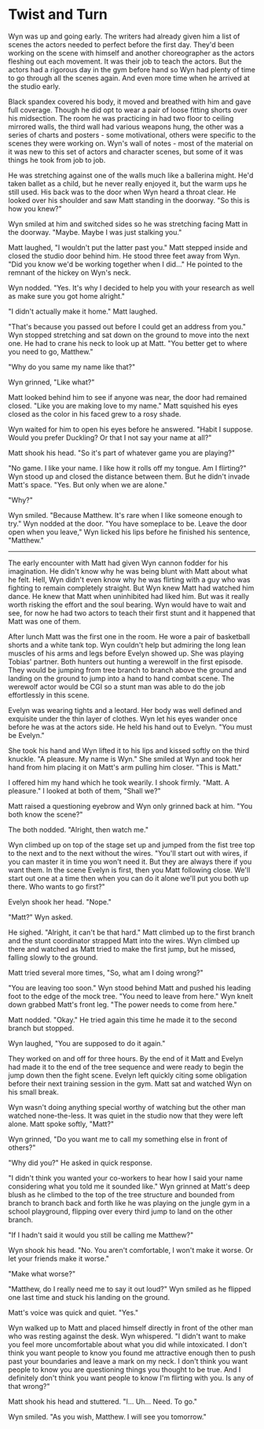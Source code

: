 # Twist and Turn

Wyn was up and going early.  The writers had already given him a list of scenes the actors needed to perfect before the first day.  They'd been working on the scene with himself and another choreographer as the actors fleshing out each movement.  It was their job to teach the actors.  But the actors had a rigorous day in the gym before hand so Wyn had plenty of time to go through all the scenes again.  And even more time when he arrived at the studio early.

Black spandex covered his body, it moved and breathed with him and gave full coverage.  Though he did opt to wear a pair of loose fitting shorts over his midsection.  The room he was practicing in had two floor to ceiling mirrored walls, the third wall had various weapons hung, the other was a series of charts and posters - some motivational, others were specific to the scenes they were working on.  Wyn's wall of notes - most of the material on it was new to this set of actors and character scenes, but some of it was things he took from job to job.

He was stretching against one of the walls much like a ballerina might.  He'd taken ballet as a child, but he never really enjoyed it, but the warm ups he still used.  His back was to the door when Wyn heard a throat clear.  He looked over his shoulder and saw Matt standing in the doorway.  "So this is how you knew?"

Wyn smiled at him and switched sides so he was stretching facing Matt in the doorway.  "Maybe.  Maybe I was just stalking you."

Matt laughed, "I wouldn't put the latter past you."  Matt stepped inside and closed the studio door behind him.  He stood three feet away from Wyn.  "Did you know we'd be working together when I did..."  He pointed to the remnant of the hickey on Wyn's neck.

Wyn nodded. "Yes.  It's why I decided to help you with your research as well as make sure you got home alright."

"I didn't actually make it home."  Matt laughed.

"That's because you passed out before I could get an address from you."  Wyn stopped stretching and sat down on the ground to move into the next one.  He had to crane his neck to look up at Matt.  "You better get to where you need to go, Matthew."

"Why do you same my name like that?"

Wyn grinned, "Like what?"

Matt looked behind him to see if anyone was near, the door had remained closed.  "Like you are making love to my name."  Matt squished his eyes closed as the color in his faced grew to a rosy shade.

Wyn waited for him to open his eyes before he answered. "Habit I suppose.  Would you prefer Duckling?  Or that I not say your name at all?"

Matt shook his head.  "So it's part of whatever game you are playing?"

"No game.  I like your name.  I like how it rolls off my tongue. Am I flirting?"  Wyn stood up and closed the distance between them.  But he didn't invade Matt's space.  "Yes.  But only when we are alone."

"Why?"

Wyn smiled.  "Because Matthew.  It's rare when I like someone enough to try."  Wyn nodded at the door.  "You have someplace to be.  Leave the door open when you leave,"  Wyn licked his lips before he finished his sentence, "Matthew."

***

The early encounter with Matt had given Wyn cannon fodder for his imagination.  He didn't know why he was being blunt with Matt about what he felt.  Hell, Wyn didn't even know why he was flirting with a guy who was fighting to remain completely straight.  But Wyn knew Matt had watched him dance.  He knew that Matt when uninhibited had liked him.  But was it really worth risking the effort and the soul bearing.  Wyn would have to wait and see, for now he had two actors to teach their first stunt and it happened that Matt was one of them.

After lunch Matt was the first one in the room.  He wore a pair of basketball shorts and a white tank top.  Wyn couldn't help but admiring the long lean muscles of his arms and legs before Evelyn showed up.  She was playing Tobias' partner.  Both hunters out hunting a werewolf in the first episode.  They would be jumping from tree branch to branch above the ground and landing on the ground to jump into a hand to hand combat scene.  The werewolf actor would be CGI so a stunt man was able to do the job effortlessly in this scene.

Evelyn was wearing tights and a leotard.  Her body was well defined and exquisite under the thin layer of clothes.  Wyn let his eyes wander once before he was at the actors side.  He held his hand out to Evelyn.  "You must be Evelyn."

She took his hand and Wyn lifted it to his lips and kissed softly on the third knuckle.  "A pleasure.  My name is Wyn."  She smiled at Wyn and took her hand from him placing it on Matt's arm pulling him closer.  "This is Matt."

I offered him my hand which he took wearily.  I shook firmly.  "Matt.  A pleasure."  I looked at both of them, "Shall we?"

Matt raised a questioning eyebrow and Wyn only grinned back at him.  "You both know the scene?"

The both nodded.  "Alright, then watch me."

Wyn climbed up on top of the stage set up and jumped from the fist tree top to the next and to the next without the wires.  "You'll start out with wires, if you can master it in time you won't need it.  But they are always there if you want them.  In the scene Evelyn is first, then you Matt following close.  We'll start out one at a time then when you can do it alone we'll put you both up there.  Who wants to go first?"

Evelyn shook her head. "Nope."

"Matt?"  Wyn asked.

He sighed.  "Alright, it can't be that hard."  Matt climbed up to the first branch and the stunt coordinator strapped Matt into the wires.  Wyn climbed up there and watched as Matt tried to make the first jump, but he missed, falling slowly to the ground.

Matt tried several more times, "So, what am I doing wrong?"

"You are leaving too soon."  Wyn stood behind Matt and pushed his leading foot to the edge of the mock tree.  "You need to leave from here."  Wyn knelt down grabbed Matt's front leg. "The power needs to come from here."

Matt nodded.  "Okay."  He tried again this time he made it to the second branch but stopped.

Wyn laughed, "You are supposed to do it again."

They worked on and off for three hours.  By the end of it Matt and Evelyn had made it to the end of the tree sequence and were ready to begin the jump down then the fight scene.  Evelyn left quickly citing some obligation before their next training session in the gym.  Matt sat and watched Wyn on his small break.

Wyn wasn't doing anything special worthy of watching but the other man watched none-the-less.  It was quiet in the studio now that they were left alone.  Matt spoke softly, "Matt?"

Wyn grinned, "Do you want me to call my something else in front of others?"

"Why did you?"  He asked in quick response.

"I didn't think you wanted your co-workers to hear how I said your name considering what you told me it sounded like."  Wyn grinned at Matt's deep blush as he climbed to the top of the tree structure and bounded from branch to branch back and forth like he was playing on the jungle gym in a school playground, flipping over every third jump to land on the other branch.

"If I hadn't said it would you still be calling me Matthew?"

Wyn shook his head.  "No.  You aren't comfortable, I won't make it worse.  Or let your friends make it worse."

"Make what worse?"

"Matthew, do I really need me to say it out loud?"  Wyn smiled as he flipped one last time and stuck his landing on the ground.

Matt's voice was quick and quiet.  "Yes."

Wyn walked up to Matt and placed himself directly in front of the other man who was resting against the desk.  Wyn whispered.  "I didn't want to make you feel more uncomfortable about what you did while intoxicated.  I don't think you want people to know you found me attractive enough then to push past your boundaries and leave a mark on my neck.  I don't think you want people to know you are questioning things you thought to be true.  And I definitely don't think you want people to know I'm flirting with you.  Is any of that wrong?"

Matt shook his head and stuttered. "I... Uh... Need.  To go."

Wyn smiled.  "As you wish, Matthew.  I will see you tomorrow."
